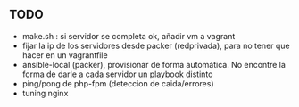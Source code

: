 ## TODO

- make.sh : si servidor se completa ok, añadir vm a vagrant
- fijar la ip de los servidores desde packer (redprivada), para no tener que hacer en un vagrantfile
- ansible-local (packer), provisionar de forma automática. No encontre la forma de darle a cada servidor un playbook distinto
- ping/pong de php-fpm (deteccion de caida/errores)
- tuning nginx
